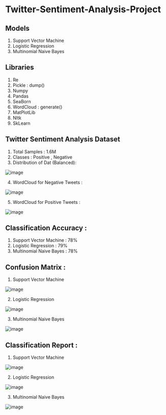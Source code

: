 # Twitter-Sentiment-Analysis-Project

## Models
1. Support Vector Machine
2. Logistic Regression
3. Multinomial Naive Bayes

## Libraries
1. Re
2. Pickle : dump()
3. Numpy 
4. Pandas 
5. SeaBorn 
6. WordCloud : generate()
7. MatPlotLib
8. Nltk
9. SkLearn


## Twitter Sentiment Analysis Dataset
  1. Total Samples : 1.6M
  2. Classes : Positive , Negative
  3. Distribution of Dat (Balanced):
  
![image](https://user-images.githubusercontent.com/52949047/181499966-447b0d45-b413-486c-9ccc-0ea9ef000da6.png)

  4. WordCloud for Negative Tweets : 
  
  ![image](https://user-images.githubusercontent.com/52949047/181500132-0122f2f6-f8c3-449a-9475-fb902d304ae6.png)

  5. WordCloud for Positive Tweets : 
  
  ![image](https://user-images.githubusercontent.com/52949047/181500225-dd98c68c-fe96-4500-abae-a8245add44c2.png)

## Classification Accuracy : 
1. Support Vector Machine : 78%
2. Logistic Regression : 79%
3. Multinomial Naive Bayes : 78%

## Confusion Matrix : 
1. Support Vector Machine

![image](https://user-images.githubusercontent.com/52949047/181590576-d256223d-ef94-41e9-bb34-253a2dfa3f3f.png)


2. Logistic Regression

![image](https://user-images.githubusercontent.com/52949047/181590541-f7f569a7-618b-4214-863d-dbdef7db9c7d.png)


3. Multinomial Naive Bayes


![image](https://user-images.githubusercontent.com/52949047/181590236-9b7a8587-552a-4be1-86da-d13ef5fbacd2.png)

## Classification Report : 
1. Support Vector Machine

![image](https://user-images.githubusercontent.com/52949047/181590625-9717b4db-8fb8-4bd8-a5ee-7864bb371f2c.png)

2. Logistic Regression

![image](https://user-images.githubusercontent.com/52949047/181590448-c781bd07-e68f-4524-a39b-019c836e7d1a.png)

3. Multinomial Naive Bayes

![image](https://user-images.githubusercontent.com/52949047/181590169-e9bd5949-43a3-4a25-aa63-33b34ee0d15b.png)
